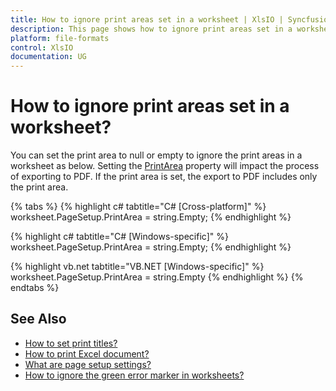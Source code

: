 ```yaml
---
title: How to ignore print areas set in a worksheet | XlsIO | Syncfusion
description: This page shows how to ignore print areas set in a worksheet using Syncfusion .NET Excel library (XlsIO).
platform: file-formats
control: XlsIO
documentation: UG
---
```


# How to ignore print areas set in a worksheet?

You can set the print area to null or empty to ignore the print areas in a worksheet as below. Setting the [PrintArea](https://help.syncfusion.com/cr/file-formats/Syncfusion.XlsIO.IPageSetup.html#Syncfusion_XlsIO_IPageSetup_PrintArea) property will impact the process of exporting to PDF. If the print area is set, the export to PDF includes only the print area.

{% tabs %}
{% highlight c# tabtitle="C# [Cross-platform]" %}
worksheet.PageSetup.PrintArea = string.Empty;
{% endhighlight %}

{% highlight c# tabtitle="C# [Windows-specific]" %}
worksheet.PageSetup.PrintArea = string.Empty;
{% endhighlight %}

{% highlight vb.net tabtitle="VB.NET [Windows-specific]" %}
worksheet.PageSetup.PrintArea = string.Empty
{% endhighlight %}
{% endtabs %}

## See Also

* [How to set print titles?](https://help.syncfusion.com/file-formats/xlsio/faqs/how-to-set-print-titles)
* [How to print Excel document?](https://help.syncfusion.com/file-formats/xlsio/excel-to-pdf-conversion#print-excel-document)
* [What are page setup settings?](https://help.syncfusion.com/file-formats/xlsio/working-with-excel-worksheet#page-setup-settings)
* [How to ignore the green error marker in worksheets?](https://help.syncfusion.com/file-formats/xlsio/faqs/how-to-ignore-the-green-error-marker-in-worksheets)
